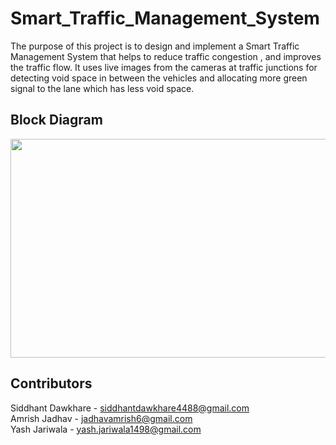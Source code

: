 # Smart_Traffic_Management_System
The purpose of this project is to design and implement a Smart Traffic Management System that helps to reduce traffic congestion , and improves the traffic flow. It uses live images from the cameras at traffic junctions for detecting void space in between the vehicles and allocating more green signal to the lane which has less void space.

## Block Diagram



<div align="center"><img src="https://github.com/Siddhantiscoding/Smart_Traffic_Management_System/assets/98279769/1d3458c3-6340-425c-8ccf-5ef281ec3191" width="600" height="350"></div>


## Contributors 


Siddhant Dawkhare - [siddhantdawkhare4488@gmail.com](mailto:siddhantdawkhare4488@gmail.com)<br>
Amrish Jadhav - [jadhavamrish6@gmail.com](mailto:jadhavamrish6@gmail.com)<br>
Yash Jariwala - [yash.jariwala1498@gmail.com](mailto:yash.jariwala1498@gmail.com)

